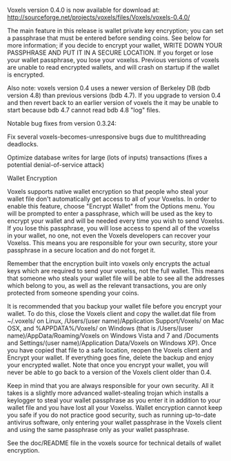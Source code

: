 Voxels version 0.4.0 is now available for download at:
http://sourceforge.net/projects/voxels/files/Voxels/voxels-0.4.0/

The main feature in this release is wallet private key encryption;
you can set a passphrase that must be entered before sending coins.
See below for more information; if you decide to encrypt your wallet,
WRITE DOWN YOUR PASSPHRASE AND PUT IT IN A SECURE LOCATION. If you
forget or lose your wallet passphrase, you lose your voxelss.
Previous versions of voxels are unable to read encrypted wallets,
and will crash on startup if the wallet is encrypted.

Also note: voxels version 0.4 uses a newer version of Berkeley DB
(bdb version 4.8) than previous versions (bdb 4.7). If you upgrade
to version 0.4 and then revert back to an earlier version of voxels
the it may be unable to start because bdb 4.7 cannot read bdb 4.8
"log" files.


Notable bug fixes from version 0.3.24:

Fix several voxels-becomes-unresponsive bugs due to multithreading
deadlocks.

Optimize database writes for large (lots of inputs) transactions
(fixes a potential denial-of-service attack)


Wallet Encryption

Voxels supports native wallet encryption so that people who steal your
wallet file don't automatically get access to all of your Voxelss.
In order to enable this feature, choose "Encrypt Wallet" from the
Options menu.  You will be prompted to enter a passphrase, which
will be used as the key to encrypt your wallet and will be needed
every time you wish to send Voxelss.  If you lose this passphrase,
you will lose access to spend all of the voxelss in your wallet,
no one, not even the Voxels developers can recover your Voxelss.
This means you are responsible for your own security, store your
passphrase in a secure location and do not forget it.

Remember that the encryption built into voxels only encrypts the
actual keys which are required to send your voxelss, not the full
wallet.  This means that someone who steals your wallet file will
be able to see all the addresses which belong to you, as well as the
relevant transactions, you are only protected from someone spending
your coins.

It is recommended that you backup your wallet file before you
encrypt your wallet.  To do this, close the Voxels client and
copy the wallet.dat file from ~/.voxels/ on Linux, /Users/(user
name)/Application Support/Voxels/ on Mac OSX, and %APPDATA%/Voxels/
on Windows (that is /Users/(user name)/AppData/Roaming/Voxels on
Windows Vista and 7 and /Documents and Settings/(user name)/Application
Data/Voxels on Windows XP).  Once you have copied that file to a
safe location, reopen the Voxels client and Encrypt your wallet.
If everything goes fine, delete the backup and enjoy your encrypted
wallet.  Note that once you encrypt your wallet, you will never be
able to go back to a version of the Voxels client older than 0.4.

Keep in mind that you are always responsible for your own security.
All it takes is a slightly more advanced wallet-stealing trojan which
installs a keylogger to steal your wallet passphrase as you enter it
in addition to your wallet file and you have lost all your Voxelss.
Wallet encryption cannot keep you safe if you do not practice
good security, such as running up-to-date antivirus software, only
entering your wallet passphrase in the Voxels client and using the
same passphrase only as your wallet passphrase.

See the doc/README file in the voxels source for technical details
of wallet encryption.
